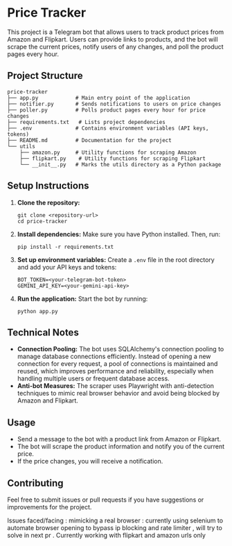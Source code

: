 # Price Tracker

This project is a Telegram bot that allows users to track product prices from Amazon and Flipkart. Users can provide links to products, and the bot will scrape the current prices, notify users of any changes, and poll the product pages every hour.

## Project Structure

```
price-tracker
├── app.py            # Main entry point of the application
├── notifier.py       # Sends notifications to users on price changes
├── poller.py         # Polls product pages every hour for price changes
├── requirements.txt   # Lists project dependencies
├── .env              # Contains environment variables (API keys, tokens)
├── README.md         # Documentation for the project
└── utils
    ├── amazon.py     # Utility functions for scraping Amazon
    ├── flipkart.py    # Utility functions for scraping Flipkart
    └── __init__.py   # Marks the utils directory as a Python package
```

## Setup Instructions

1. **Clone the repository:**

   ```
   git clone <repository-url>
   cd price-tracker
   ```

2. **Install dependencies:**
   Make sure you have Python installed. Then, run:

   ```
   pip install -r requirements.txt
   ```

3. **Set up environment variables:**
   Create a `.env` file in the root directory and add your API keys and tokens:

   ```
   BOT_TOKEN=<your-telegram-bot-token>
   GEMINI_API_KEY=<your-gemini-api-key>
   ```

4. **Run the application:**
   Start the bot by running:
   ```
   python app.py
   ```

## Technical Notes

- **Connection Pooling:** The bot uses SQLAlchemy's connection pooling to manage database connections efficiently. Instead of opening a new connection for every request, a pool of connections is maintained and reused, which improves performance and reliability, especially when handling multiple users or frequent database access.
- **Anti-bot Measures:** The scraper uses Playwright with anti-detection techniques to mimic real browser behavior and avoid being blocked by Amazon and Flipkart.

## Usage

- Send a message to the bot with a product link from Amazon or Flipkart.
- The bot will scrape the product information and notify you of the current price.
- If the price changes, you will receive a notification.

## Contributing

Feel free to submit issues or pull requests if you have suggestions or improvements for the project.

Issues faced/facing :
mimicking a real browser : currently using selenium to automate browser opening to bypass ip blocking and rate limiter , will try to solve in next pr .
Currently working with flipkart and amazon urls only
